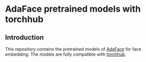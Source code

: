 # AdaFace pretrained models with torchhub
## Introduction
This repository contains the pretrained models of [AdaFace](https://arxiv.org/abs/2204.00964) for face embedding. 
The models are fully compatible with [torchhub](https://pytorch.org/hub/).

